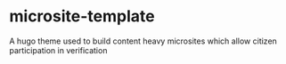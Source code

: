 # microsite-template

A hugo theme used to build content heavy microsites which allow citizen participation in verification
